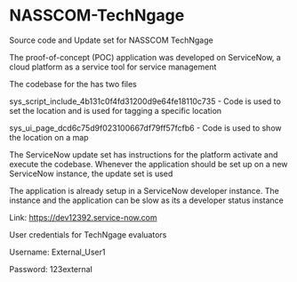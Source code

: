 # NASSCOM-TechNgage
Source code and Update set for NASSCOM TechNgage

The proof-of-concept (POC) application was developed on ServiceNow, a cloud platform as a service tool for service management

The codebase for the  has two files

sys_script_include_4b131c0f4fd31200d9e64fe18110c735 - Code is used to set the location and is used for tagging a specific location

sys_ui_page_dcd6c75d9f023100667df79ff57fcfb6 - Code is used to show the location on a map

The ServiceNow update set has instructions for the platform activate and execute the codebase.
Whenever the application should be set up on a new ServiceNow instance, the update set is used

The application is already setup in a ServiceNow developer instance. The instance and the application can be slow as its a developer status instance

Link: https://dev12392.service-now.com

User credentials for TechNgage evaluators

Username: External_User1

Password: 123external


